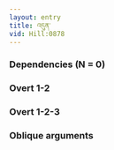 ```yaml
---
layout: entry
title: འདུན་
vid: Hill:0878
---
```

### Dependencies (N = 0)


### Overt 1-2


### Overt 1-2-3


### Oblique arguments
